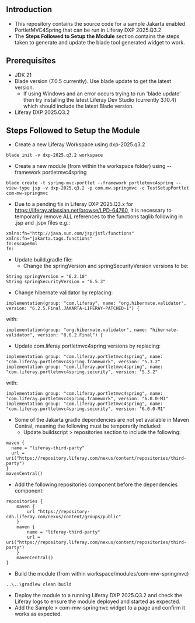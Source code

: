 ## Introduction ##
- This repository contains the source code for a sample Jakarta enabled PortletMVC4Spring that can be run in Liferay DXP 2025.Q3.2
- The **Steps Followed to Setup the Module** section contains the steps taken to generate and update the blade tool generated widget to work.

## Prerequisites ##
- JDK 21
- Blade version (7.0.5 currently). Use blade update to get the latest version.
  - If using Windows and an error occurs trying to run 'blade update' then try installing the latest Liferay Dev Studio (currently 3.10.4) which should include the latest Blade version.
- Liferay DXP 2025.Q3.2

## Steps Followed to Setup the Module ##
- Create a new Liferay Workspace using dxp-2025.q3.2
```
blade init -v dxp-2025.q3.2 workspace
```
- Create a new module (from within the workspace folder) using --framework portletmvc4spring
```
blade create -t spring-mvc-portlet --framework portletmvc4spring --view-type jsp -v dxp-2025.q3.2 -p com.mw.springmvc -c TestSetupPortlet com-mw-springmvc
```
- Due to a pending fix in Liferay DXP 2025.Q3.x for https://liferay.atlassian.net/browse/LPD-64760, it is necessary to temporarily remove ALL references to the functions taglib following in .jsp and .jspx files e.g.:
```
xmlns:fn="http://java.sun.com/jsp/jstl/functions"
xmlns:fn="jakarta.tags.functions"
fn:escapeXml
fn:
```
- Update build.gradle file:
  - Change the springVersion and springSecurityVersion versions to be:
```
String springVersion = "6.2.10"
String springSecurityVersion = "6.5.3"
```
  - Change hibernate validator by replacing:
```
implementation(group: "com.liferay", name: "org.hibernate.validator", version: "6.2.5.Final.JAKARTA-LIFERAY-PATCHED-1") {
```
with:
```
implementation(group: "org.hibernate.validator", name: "hibernate-validator", version: "8.0.2.Final") {
```
  - Update com.liferay.portletmvc4spring versions by replacing:
```
implementation group: "com.liferay.portletmvc4spring", name: "com.liferay.portletmvc4spring.framework", version: "5.3.2"
implementation group: "com.liferay.portletmvc4spring", name: "com.liferay.portletmvc4spring.security", version: "5.3.2"
```
with:
```
implementation group: "com.liferay.portletmvc4spring", name: "com.liferay.portletmvc4spring.framework", version: "6.0.0-M1"
implementation group: "com.liferay.portletmvc4spring", name: "com.liferay.portletmvc4spring.security", version: "6.0.0-M1"
```
  - Some of the Jakarta gradle dependencies are not yet available in Maven Central, meaning the following must be temporarily included:
    - Update buildscript > repositories section to include the following:
```
maven {
  name = "liferay-third-party"
  url = uri("https://repository.liferay.com/nexus/content/repositories/third-party")
}
mavenCentral()
```
  - Add the following repositories component before the dependencies component:
```
repositories {
    maven {
        url "https://repository-cdn.liferay.com/nexus/content/groups/public"
    }
    maven {
        name = "liferay-third-party"
        url = uri("https://repository.liferay.com/nexus/content/repositories/third-party")
    }
    mavenCentral()
}
```
- Build the module (from within workspace/modules/com-mw-springmvc)
```
..\..\gradlew clean build
```
- Deploy the module to a running Liferay DXP 2025.Q3.2 and check the Liferay logs to ensure the module deployed and started as expected.
- Add the Sample > com-mw-springmvc widget to a page and confirm it works as expected.
